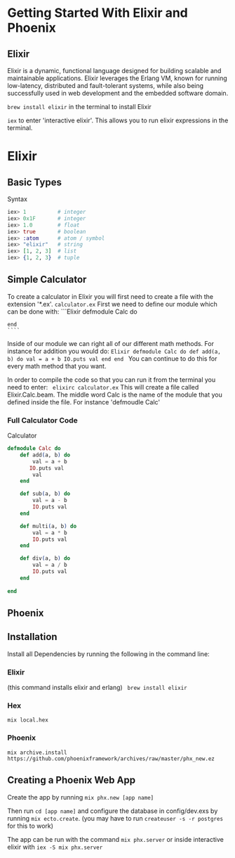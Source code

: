 # Getting Started With Elixir and Phoenix

## Elixir
Elixir is a dynamic, functional language designed for building scalable and maintainable applications.
Elixir leverages the Erlang VM, known for running low-latency, distributed and fault-tolerant systems, while also being successfully used in web development and the embedded software domain.

 ``` brew install elixir ``` in the terminal to install Elixir

```iex``` to enter 'interactive elixir'. This allows you to run elixir expressions in the terminal.

# Elixir

## Basic Types

Syntax
```Elixir
iex> 1          # integer
iex> 0x1F       # integer
iex> 1.0        # float
iex> true       # boolean
iex> :atom      # atom / symbol
iex> "elixir"   # string
iex> [1, 2, 3]  # list
iex> {1, 2, 3}  # tuple
```

## Simple Calculator
To create a calculator in Elixir you will first need to create a file with the extension '*.ex'.
    ```calculator.ex```
First we need to define our module which can be done with:
    ```Elixir
    defmodule Calc do

    end
    ````
Inside of our module we can right all of our different math methods. For instance for addition you would do:
    ```Elixir
    defmodule Calc do
        def add(a, b) do
            val = a + b
            IO.puts val
        end
    end
    ```
You can continue to do this for every math method that you want. 

In order to compile the code so that you can run it from the terminal you need to enter:
``` elixirc calculator.ex```
This will create a file called Elixir.Calc.beam. The middle word Calc is the name of the module that you defined inside the file.
For instance 'defmoudle Calc'

### Full Calculator Code
Calculator
```Elixir
defmodule Calc do
    def add(a, b) do
        val = a + b
       IO.puts val
        val
    end

    def sub(a, b) do
        val = a - b
        IO.puts val
    end

    def multi(a, b) do
        val = a * b
        IO.puts val
    end

    def div(a, b) do
        val = a / b
        IO.puts val
    end
    
end
```

## Phoenix

## Installation
Install all Dependencies by running the following in the command line:

### Elixir
(this command installs elixir and erlang)
``` brew install elixir```

### Hex
```mix local.hex```

### Phoenix
```mix archive.install https://github.com/phoenixframework/archives/raw/master/phx_new.ez```

## Creating a Phoenix Web App
Create the app by running 
```mix phx.new [app name]``` 

Then run `cd [app name]` and configure the database in config/dev.exs by running `mix ecto.create`. (you may have to run `createuser -s -r postgres` for this to work) 

The app can be run with the command 
```mix phx.server``` 
or inside interactive elixir with 
```iex -S mix phx.server```
